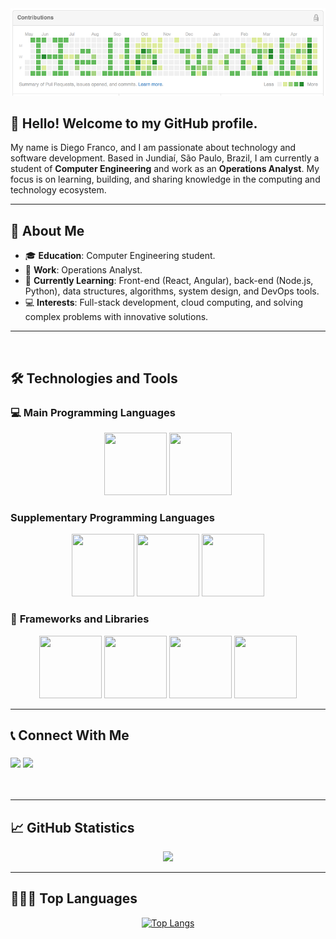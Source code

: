 <div align="center">
  <img src="helloworld.png">
</div>

## 👋 Hello! Welcome to my GitHub profile.

My name is Diego Franco, and I am passionate about technology and software development. Based in Jundiaí, São Paulo, Brazil, I am currently a student of **Computer Engineering** and work as an **Operations Analyst**. My focus is on learning, building, and sharing knowledge in the computing and technology ecosystem.

---

## 🔭 About Me

- 🎓 **Education**: Computer Engineering student.
- 💼 **Work**: Operations Analyst.
- 🌱 **Currently Learning**: Front-end (React, Angular), back-end (Node.js, Python), data structures, algorithms, system design, and DevOps tools.
- 💻 **Interests**: Full-stack development, cloud computing, and solving complex problems with innovative solutions.

---

<br/>

## 🛠️ Technologies and Tools

### 💻 **Main Programming Languages**

<div align="center">
<img src="https://cdn.jsdelivr.net/gh/devicons/devicon/icons/javascript/javascript-original.svg" width="100" height="100"/> 
<img src="https://cdn.jsdelivr.net/gh/devicons/devicon@latest/icons/typescript/typescript-original.svg" width="100" height="100"/> 
</div>

### **Supplementary Programming Languages**

<div align="center">
<img src="https://cdn.jsdelivr.net/gh/devicons/devicon/icons/python/python-original.svg" width="100" height="100"/> 
<img src="https://cdn.jsdelivr.net/gh/devicons/devicon/icons/java/java-original.svg" width="100" height="100"/> 
<img src="https://cdn.jsdelivr.net/gh/devicons/devicon/icons/go/go-original.svg" width="100" height="100"/>
</div>

### 🚀 **Frameworks and Libraries**

<div align="center">
<img src="https://cdn.jsdelivr.net/gh/devicons/devicon/icons/nodejs/nodejs-original.svg" width="100" height="100"/> 
<img src="https://cdn.jsdelivr.net/gh/devicons/devicon@latest/icons/nestjs/nestjs-original.svg" width="100" height="100"/> 
<img src="https://cdn.jsdelivr.net/gh/devicons/devicon/icons/flask/flask-original.svg" width="100" height="100"/> 
<img src="https://cdn.jsdelivr.net/gh/devicons/devicon/icons/fastapi/fastapi-original.svg" width="100" height="100"/>
</div>

---

## 📞 Connect With Me

<h3 align="left">
  <p align="left">
  <a href="https://www.linkedin.com/in/diego-gustavo-franco/" target="_blank"><img src="https://img.shields.io/badge/-LinkedIn-%230077B5?style=for-the-badge&logo=linkedin&logoColor=white" target="_blank"></a> 
  <a href="mailto:diego.u.franco@gmail.com"><img src="https://img.shields.io/badge/Gmail-D14836?style=for-the-badge&logo=gmail&logoColor=white" target="_blank"></a>
  </p>
</h3>
<br/>

---

## 📈 GitHub Statistics

<div align="center">
  <a href="https://github.com/dgusfr">
    <img height="180em" src="https://github-readme-stats.vercel.app/api?username=dgusfr&show_icons=true&theme=dracula&include_all_commits=true&count_private=true"/>
  </a>
</div>

---

## 🧑🏼‍💻 Top Languages

<p align="center">
  <a href="https://github.com/DGusFr/github-readme-stats">
    <img src="https://github-readme-stats.vercel.app/api/top-langs/?username=dgusfr&layout=compact&theme=dracula" alt="Top Langs">
  </a>
</p>
